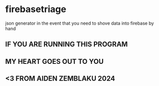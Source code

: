 # firebasetriage
 json generator in the event that you need to shove data into firebase by hand

## IF YOU ARE RUNNING THIS PROGRAM
## MY HEART GOES OUT TO YOU
## <3 FROM AIDEN ZEMBLAKU 2024